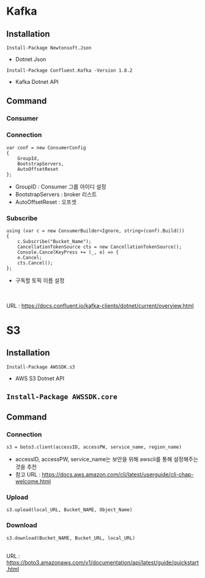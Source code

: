 # Kafka

## Installation
`Install-Package Newtonsoft.Json`
- Dotnet Json

`Install-Package Confluent.Kafka -Version 1.8.2`
- Kafka Dotnet API

## Command
### Consumer
### Connection
```
var conf = new ConsumerConfig
{
    GroupId, 
    BootstrapServers,
    AutoOffsetReset
};
```
- GroupID : Consumer 그룹 아이디 설정
- BootstrapServers : broker 리스트
- AutoOffsetReset : 오프셋

### Subscribe
```
using (var c = new ConsumerBuilder<Ignore, string>(conf).Build())
{
    c.Subscribe("Bucket_Name");
    CancellationTokenSource cts = new CancellationTokenSource();
    Console.CancelKeyPress += (_, e) => {
    e.Cancel;
    cts.Cancel();
};
```
- 구독할 토픽 이름 설정


<br><br>URL : https://docs.confluent.io/kafka-clients/dotnet/current/overview.html



# S3
## Installation
`Install-Package AWSSDK.s3`<br>
- AWS S3 Dotnet API

`Install-Package AWSSDK.core`
- 

## Command

### Connection
`s3 = boto3.client(accessID, accessPW, service_name, region_name)`
- accessID, accessPW, service_name는 보안을 위해 awscli를 통해 설정해주는 것을 추천
- 참고 URL : https://docs.aws.amazon.com/cli/latest/userguide/cli-chap-welcome.html

### Upload
`s3.upload(local_URL, Bucket_NAME, Object_Name)`

### Download
`s3.download(Bucket_NAME, Bucket_URL, local_URL)`


<br>URL : https://boto3.amazonaws.com/v1/documentation/api/latest/guide/quickstart.html
